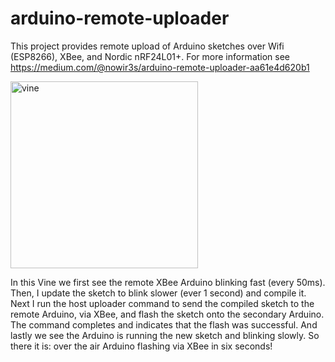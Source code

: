 # arduino-remote-uploader

This project provides remote upload of Arduino sketches over Wifi (ESP8266), XBee, and Nordic nRF24L01+. For more information see https://medium.com/@nowir3s/arduino-remote-uploader-aa61e4d620b1

<a href="https://vine.co/v/O0jLBw7aO1m" target="_blank"><img src="https://raw.githubusercontent.com/andrewrapp/arduino-remote-uploader/master/resources/vine-xbee.png" alt="vine" width="300" height="299" border="0" /></a>

In this Vine we first see the remote XBee Arduino blinking fast (every 50ms). Then, I update the sketch to blink slower (ever 1 second) and compile it. Next I run the host uploader command to send the compiled sketch to the remote Arduino, via XBee, and flash the sketch onto the secondary Arduino. The command completes and indicates that the flash was successful. And lastly we see the Arduino is running the new sketch and blinking slowly. So there it is: over the air Arduino flashing via XBee in six seconds!


